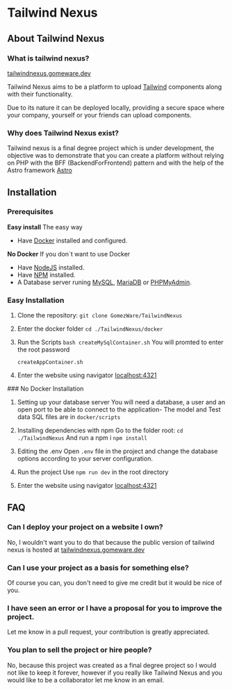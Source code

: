# Tailwind Nexus

## About Tailwind Nexus

### What is tailwind nexus?
[tailwindnexus.gomeware.dev](https://tailwindnexus.gomeware.dev)

Tailwind Nexus aims to be a platform to upload [Tailwind](https://tailwindcss.com/) components along with their functionality.

Due to its nature it can be deployed locally, providing a secure space where your company, yourself or your friends can upload components.

### Why does Tailwind Nexus exist?

Tailwind nexus is a final degree project which is under development, the objective was to demonstrate that you can create a platform without 
relying on PHP with the BFF (BackendForFrontend) pattern and with the help of the Astro framework [Astro](https://astro.new/latest)

## Installation

### Prerequisites
**Easy install**
The easy way
- Have [Docker](https://www.docker.com/get-started/) installed and configured.

**No Docker**
If you don`t want to use Docker
- Have [NodeJS](https://www.docker.com/get-started/) installed.
- Have [NPM](https://www.docker.com/get-started/) installed.
- A Database server runing [MySQL](https://dev.mysql.com/downloads/mysql/), [MariaDB](https://mariadb.org/) or [PHPMyAdmin](https://www.phpmyadmin.net/).

### Easy Installation
1. Clone the repository:
   ``` git clone GomezWare/TailwindNexus ```
   
2. Enter the docker folder
   ``` cd ./TailwindNexus/docker ```
   
3. Run the Scripts
   ``` bash createMySqlContainer.sh ```
   You will promted to enter the root password

   ``` createAppContainer.sh ```
   
4. Enter the website using navigator
   [localhost:4321](localhost:4321)

### No Docker Installation

1. Setting up your database server
   You will need a database, a user and an open port to be able to connect to the application-
   The model and Test data SQL files are in ``` docker/scripts ``` 

3. Installing dependencies with npm
   Go to the folder root:
   ``` cd ./TailwindNexus ```
   And run a npm i
   ``` npm install ```

4. Editing the .env
   Open ```.env``` file in the project and change the database options according to your server configuration.

5. Run the project
   Use ``` npm run dev ``` in the root directory

6. Enter the website using navigator
   [localhost:4321](localhost:4321)


## FAQ

### Can I deploy your project on a website I own?
No, I wouldn't want you to do that because the public version of tailwind nexus is hosted at [tailwindnexus.gomeware.dev](https://tailwindnexus.gomeware.dev)

### Can I use your project as a basis for something else?
Of course you can, you don't need to give me credit but it would be nice of you.

### I have seen an error or I have a proposal for you to improve the project.
Let me know in a pull request, your contribution is greatly appreciated.

### You plan to sell the project or hire people?
No, because this project was created as a final degree project so I would not like to keep it forever, however if you really like Tailwind Nexus and you would like to be a collaborator let me know in an email.


